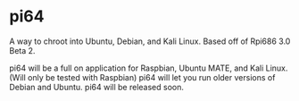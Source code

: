 # pi64
A way to chroot into Ubuntu, Debian, and Kali Linux. Based off of Rpi686 3.0 Beta 2.

pi64 will be a full on application for Raspbian, Ubuntu MATE, and Kali Linux. (Will only be tested with Raspbian)
pi64 will let you run older versions of Debian and Ubuntu. pi64 will be released soon.
